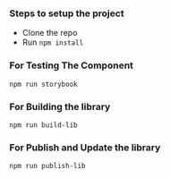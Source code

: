 ### Steps to setup the project
- Clone the repo
- Run `npm install`

### For Testing The Component
`npm run storybook`

### For Building the library
`npm run build-lib`

### For Publish and Update the library
`npm run publish-lib`
